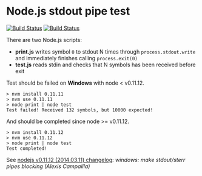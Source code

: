 # Node.js stdout pipe test

[![Build Status](https://img.shields.io/travis/dizel3d/node-stdout-pipe-test/master.svg?style=flat-square)](https://travis-ci.org/dizel3d/node-stdout-pipe-test) [![Build Status](https://ci.appveyor.com/api/projects/status/github/dizel3d/node-stdout-pipe-test?svg=true&branch=master)](https://ci.appveyor.com/project/dizel3d/node-stdout-pipe-test)

There are two Node.js scripts:
- **print.js** writes symbol `0` to stdout N times through `process.stdout.write` and immediately finishes calling `process.exit(0)`
- **test.js** reads stdin and checks that N symbols has been received before exit

Test should be failed on **Windows** with node < v0.11.12.
```
> nvm install 0.11.11
> nvm use 0.11.11
> node print | node test
Test failed! Received 132 symbols, but 10000 expected!
```

And should be completed since node >= v0.11.12.
```
> nvm install 0.11.12
> nvm use 0.11.12
> node print | node test
Test completed!
```

See [nodejs v0.11.12 (2014.03.11) changelog](https://github.com/nodejs/node-v0.x-archive/blob/v0.11.12/ChangeLog):
*windows: make stdout/sterr pipes blocking (Alexis Campailla)*
